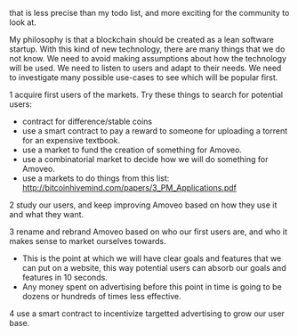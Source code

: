 that is less precise than my todo list, and more exciting for the community to look at.


My philosophy is that a blockchain should be created as a lean software startup. With this kind of new technology, there are many things that we do not know. We need to avoid making assumptions about how the technology will be used.
We need to listen to users and adapt to their needs. We need to investigate many possible use-cases to see which will be popular first.

1 acquire first users of the markets. Try these things to search for potential users:
  - contract for difference/stable coins
  - use a smart contract to pay a reward to someone for uploading a torrent for an expensive textbook.
  - use a market to fund the creation of something for Amoveo.
  - use a combinatorial market to decide how we will do something for Amoveo. 
  - use a markets to do things from this list: http://bitcoinhivemind.com/papers/3_PM_Applications.pdf 

2 study our users, and keep improving Amoveo based on how they use it and what they want.

3 rename and rebrand Amoveo based on who our first users are, and who it makes sense to market ourselves towards.
  - This is the point at which we will have clear goals and features that we can put on a website, this way potential users can absorb our goals and features in 10 seconds.
  - Any money spent on advertising before this point in time is going to be dozens or hundreds of times less effective.

4 use a smart contract to incentivize targetted advertising to grow our user base.
